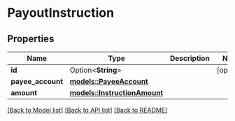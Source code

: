 # PayoutInstruction

## Properties

Name | Type | Description | Notes
------------ | ------------- | ------------- | -------------
**id** | Option<**String**> |  | [optional]
**payee_account** | [**models::PayeeAccount**](PayeeAccount.md) |  | 
**amount** | [**models::InstructionAmount**](InstructionAmount.md) |  | 

[[Back to Model list]](../README.md#documentation-for-models) [[Back to API list]](../README.md#documentation-for-api-endpoints) [[Back to README]](../README.md)


